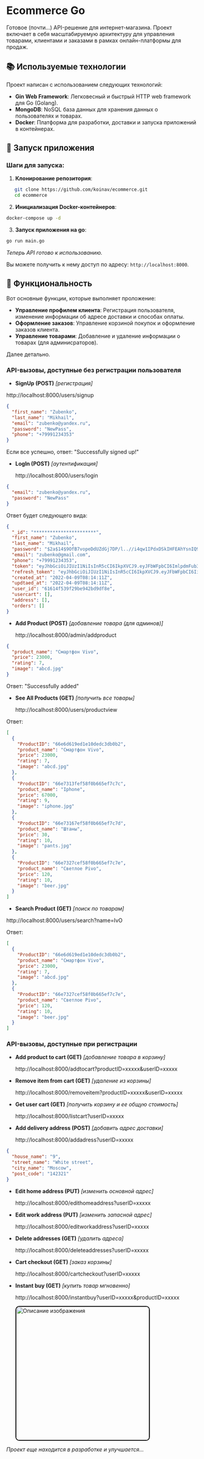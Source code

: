 # Ecommerce Go

Готовое (почти...) API-решение для интернет-магазина. Проект включает в себя масштабируемую архитектуру для управления товарами, клиентами и заказами в рамках онлайн-платформы для продаж.

## 📚 Используемые технологии

Проект написан с использованием следующих технологий:

- **Gin Web Framework**: Легковесный и быстрый HTTP web framework для Go (Golang).
- **MongoDB**: NoSQL база данных для хранения данных о пользователях и товарах.
- **Docker**: Платформа для разработки, доставки и запуска приложений в контейнерах.

## 🚀 Запуск приложения

### Шаги для запуска:

1. **Клонирование репозитория**:
```bash
   git clone https://github.com/koinav/ecommerce.git
   cd ecommerce
```

2. **Инициализация Docker-контейнеров**:
```bash
docker-compose up -d
```

3. **Запуск приложения на go**:
```bash
go run main.go
```

_Теперь API готово к использованию._

Вы можете получить к нему доступ по адресу: `http://localhost:8000`.

## 📄 Функциональность

Вот основные функции, которые выполняет проложение:

- **Управление профилем клиента**: Регистрация пользователя, изменение информации об адресе доставки и способах оплаты.
- **Оформление заказов**: Управление корзиной покупок и оформление заказов клиента.
- **Управление товарами**: Добавление и удаление информации о товарах (для админисраторов).

Далее детально.

### API-вызовы, доступные без регистрации пользователя

- **SignUp (POST)** _[регистрация]_

http://localhost:8000/users/signup

```json
{
  "first_name": "Zubenko",
  "last_name": "Mikhail",
  "email": "zubenko@yandex.ru",
  "password": "NewPass",
  "phone": "+79991234353"
}
```

Если все успешно, ответ: "Successfully signed up!"

- **LogIn (POST)** _[аутентификация]_

  http://localhost:8000/users/login

```json
{
  "email": "zubenko@yandex.ru",
  "password": "NewPass"
}
```

Ответ будет следующего вида:

```json
{
  "_id": "***********************",
  "first_name": "Zubenko",
  "last_name": "Mikhail",
  "password": "$2a$14$9OfB7vopeDdUZdGj7DP/l..//i4qw1IPdxDSkIHFEAhYsnIQ9d0XK",
  "email": "zubenko@gmail.com",
  "phone": "+79991234353",
  "token": "eyJhbGciOiJIUzI1NiIsInR5cCI6IkpXVCJ9.eyJFbWFpbCI6ImlpdmFub3ZAeWFuZGV4LnJ1IiwiRmlyc3ROYW1lIjoiSXZhbiIsIkxhc3ROYW1lIjoiSXZhbm92IiwiVWlkIjoiNjZlNmQ2MDBlZDFlMTBkZWRjM2RiMGIxIiwiZXhwIjoxNzI2NDkwNDk2fQ.yp3pDNKTkOMn6gte6cU7UJRzL-i6P6qcVxdOQtPZz_c",
  "refresh_token": "eyJhbGciOiJIUzI1NiIsInR5cCI6IkpXVCJ9.eyJFbWFpbCI6IiIsIkZpcnN0TmFtZSI6IiIsIkxhc3ROYW1lIjoiIiwiVWlkIjoiIiwiZXhwIjoxNzI3MDA4ODk2fQ.MLomPHXbmQfWcPchaSv3w9zxsBiezMFgIP7Rf3H9SzU",
  "created_at": "2022-04-09T08:14:11Z",
  "updtaed_at": "2022-04-09T08:14:11Z",
  "user_id": "61614f539f29be942bd9df8e",
  "usercart": [],
  "address": [],
  "orders": []
}
```

- **Add Product (POST)** _[добавление товара (для админов)]_

  http://localhost:8000/admin/addproduct

```json
{
  "product_name": "Смартфон Vivo",
  "price": 23000,
  "rating": 7,
  "image": "abcd.jpg"
}
```

Ответ: "Successfully added"

- **See All Products (GET)** _[получить все товары]_

  http://localhost:8000/users/productview

Ответ:

```json
[
  {
    "ProductID": "66e6d619ed1e10dedc3db0b2",
    "product_name": "Смартфон Vivo",
    "price": 23000,
    "rating": 7,
    "image": "abcd.jpg"
  },
  {
    "ProductID": "66e7313fef58f0b665ef7c7c",
    "product_name": "Iphone",
    "price": 67000,
    "rating": 9,
    "image": "iphone.jpg"
  },
  {
    "ProductID": "66e73167ef58f0b665ef7c7d",
    "product_name": "Штаны",
    "price": 30,
    "rating": 10,
    "image": "pants.jpg"
  },
  {
    "ProductID": "66e7327cef58f0b665ef7c7e",
    "product_name": "Светлое Pivo",
    "price": 120,
    "rating": 10,
    "image": "beer.jpg"
  }
]
```

- **Search Product (GET)** _[поиск по товарам]_

http://localhost:8000/users/search?name=IvO

Ответ:

```json
[
  {
    "ProductID": "66e6d619ed1e10dedc3db0b2",
    "product_name": "Смартфон Vivo",
    "price": 23000,
    "rating": 7,
    "image": "abcd.jpg"
  },
  {
    "ProductID": "66e7327cef58f0b665ef7c7e",
    "product_name": "Светлое Pivo",
    "price": 120,
    "rating": 10,
    "image": "beer.jpg"
  }
]
```

### API-вызовы, доступные при регистрации

- **Add product to cart (GET)** _[добавление товара в корзину]_

  http://localhost:8000/addtocart?productID=xxxxx&userID=xxxxx

- **Remove item from cart (GET)** _[удаление из корзины]_

  http://localhost:8000/removeitem?productID=xxxxx&userID=xxxxx

- **Get user cart (GET)** _[получить корзину и ее общую стоимость]_

  http://localhost:8000/listcart?userID=xxxxx

- **Add delivery address (POST)** _[добавить адрес доставки]_

  http://localhost:8000/addadress?userID=xxxxx

```json
{
  "house_name": "9",
  "street_name": "White street",
  "city_name": "Moscow",
  "post_code": "142321"
}
```

- **Edit home address (PUT)** _[изменить основной адрес]_

  http://localhost:8000/edithomeaddress?userID=xxxxx

- **Edit work address (PUT)** _[изменить запасной адрес]_

  http://localhost:8000/editworkaddress?userID=xxxxx

- **Delete addresses (GET)** _[удалить адреса]_

  http://localhost:8000/deleteaddresses?userID=xxxxx

- **Cart checkout (GET)** _[заказ корзины]_

  http://localhost:8000/cartcheckout?userID=xxxxx

- **Instant buy (GET)** _[купить товар мгновенно]_

  http://localhost:8000/instantbuy?userID=xxxxx&productID=xxxxx

  <img src="structure.png" alt="Описание изображения" style="border: 2px solid #000; border-radius: 10px; width: 350;">

_Проект еще находится в разработке и улучшается..._
